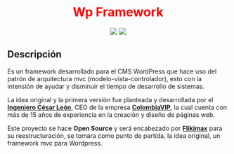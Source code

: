<h1 align="center" style="color: red !important;">Wp Framework</h1>

<p align="center">
<a href="https://flikimax.com/wp-fw/wordpress-framework.zip" target="_blank"><img src="https://flikimax.com/wp-content/projects/wordpress-framework/download.svg" /></a> <a href="https://github.com/Flikimax/wordpress-framework/blob/main/license.txt" target="_blank"><img src="https://flikimax.com/wp-content/projects/wordpress-framework/license.svg" /></a>
</p>

## Descripción

<p>Es un framework desarrollado para el CMS WordPress que hace uso del patrón de arquitectura mvc (modelo-vista-controlador), esto con la intensión de ayudar y disminuir el tiempo de desarrollo de sistemas.

La idea original y la primera versión fue planteada y desarrollada por el <strong><a href="https://www.linkedin.com/in/ingenieroleon">Ingeniero César León</a></strong>, CEO de la empresa <strong><a href="https://colombiavip.com">ColombiaVIP</a></strong>, la cual cuenta con más de 15 años de experiencia en la creación y diseño de páginas web.

Este proyecto se hace <strong>Open Source</strong> y será encabezado por <strong><a href="https://flikimax.com">Flikimax</a></strong> para su reestructuración, se tomara como punto de partida, la idea original, un framework mvc para Wordpress.</p>